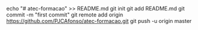 echo "# atec-formacao" >> README.md
git init
git add README.md
git commit -m "first commit"
git remote add origin https://github.com/PJCAfonso/atec-formacao.git
git push -u origin master
